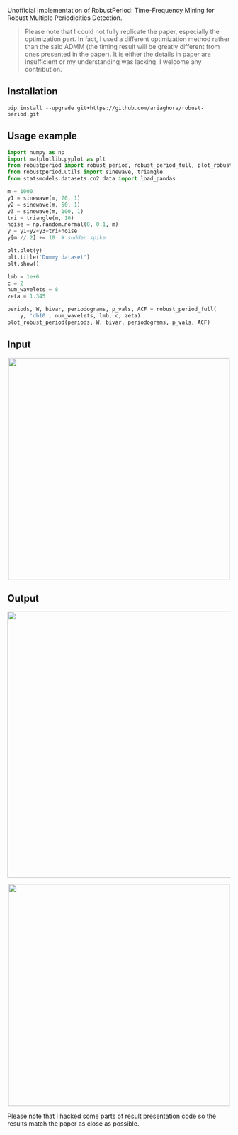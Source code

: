 Unofficial Implementation of RobustPeriod: Time-Frequency Mining for Robust Multiple Periodicities Detection. 

> Please note that I could not fully replicate the paper, especially the optimization part. 
    In fact, I used a different optimization method rather than the said ADMM (the timing result will be greatly different from ones presented in the paper). 
    It is either the details in paper are insufficient or my understanding was lacking. I welcome any contribution. 

## Installation
`pip install --upgrade git+https://github.com/ariaghora/robust-period.git`

## Usage example
```python
import numpy as np
import matplotlib.pyplot as plt
from robustperiod import robust_period, robust_period_full, plot_robust_period
from robustperiod.utils import sinewave, triangle
from statsmodels.datasets.co2.data import load_pandas

m = 1000
y1 = sinewave(m, 20, 1)
y2 = sinewave(m, 50, 1)
y3 = sinewave(m, 100, 1)
tri = triangle(m, 10)
noise = np.random.normal(0, 0.1, m)
y = y1+y2+y3+tri+noise
y[m // 2] += 10  # sudden spike

plt.plot(y)
plt.title('Dummy dataset')
plt.show()

lmb = 1e+6
c = 2
num_wavelets = 8
zeta = 1.345

periods, W, bivar, periodograms, p_vals, ACF = robust_period_full(
    y, 'db10', num_wavelets, lmb, c, zeta)
plot_robust_period(periods, W, bivar, periodograms, p_vals, ACF)
```

## Input
<p align="center">
  <img src="resources/input.png" width=500/>
</p>

## Output
<p align="center">
  <img src="resources/full.png" width=600/>
</p>

<p align="center">
  <img src="resources/variance.png" width=500/>
</p>

Please note that I hacked some parts of result presentation code so the results match the paper as close as possible.
